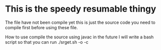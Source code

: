 # This is the speedy resumable thingy

The file have not been compile yet this is just the source code you need
to compile first before using these file. 

How to use compile the source using javac in the future I will write a bash script so that you
can run ./srget.sh -o <output> -c <number of connection> <url> 


